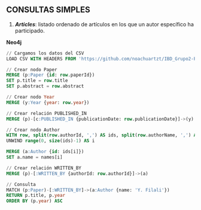 ## CONSULTAS SIMPLES

1. ***Articles***: listado ordenado de artículos en los que un autor específico ha participado.

**Neo4j**

````sql
// Cargamos los datos del CSV
LOAD CSV WITH HEADERS FROM 'https://github.com/noachuartzt/IBD_Grupo2-P2/raw/main/parser/csv/output.csv' AS row

// Crear nodo Paper
MERGE (p:Paper {id: row.paperId})
SET p.title = row.title
SET p.abstract = row.abstract

// Crear nodo Year
MERGE (y:Year {year: row.year})

// Crear relación PUBLISHED_IN
MERGE (p)-[c:PUBLISHED_IN {publicationDate: row.publicationDate}]->(y)

// Crear nodo Author
WITH row, split(row.authorId, ',') AS ids, split(row.authorName, ',') AS names, p
UNWIND range(0, size(ids)-1) AS i

MERGE (a:Author {id: ids[i]})
SET a.name = names[i]

// Crear relación WRITTEN_BY
MERGE (p)-[:WRITTEN_BY {authorId: row.authorId}]->(a)

// Consulta
MATCH (p:Paper)-[:WRITTEN_BY]->(a:Author {name: 'Y. Filali'})
RETURN p.title, p.year
ORDER BY (p.year) ASC
````

````